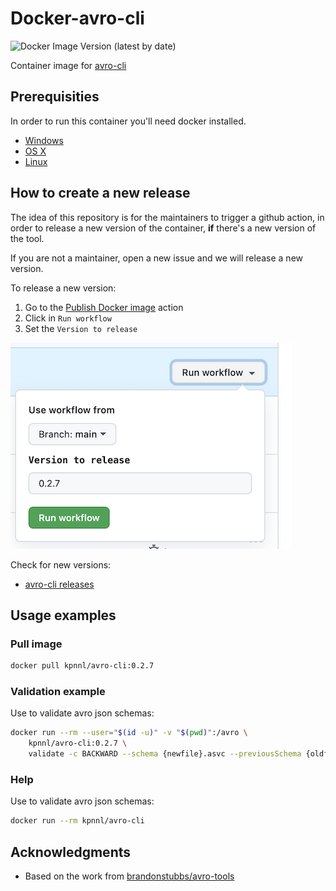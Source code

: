 # Docker-avro-cli

![Docker Image Version (latest by date)](https://img.shields.io/docker/v/kpnnl/avro-cli?label=latest%20version)

Container image for [avro-cli](https://github.com/rkluszczynski/avro-cli)

## Prerequisities

In order to run this container you'll need docker installed.

* [Windows](https://docs.docker.com/windows/started)
* [OS X](https://docs.docker.com/mac/started/)
* [Linux](https://docs.docker.com/linux/started/)

## How to create a new release

The idea of this repository is for the maintainers to trigger a github action,
in order to release a new version of the container, **if** there's a new version of the tool.

If you are not a maintainer, open a new issue and we will release a new version.

To release a new version:

1. Go to the [Publish Docker image](https://github.com/kpn/docker-avro-cli/actions/workflows/publish-container.yml) action
1. Click in `Run workflow`
1. Set the `Version to release`

![Input action example](/docs/img/version-to-release.png)

Check for new versions:

- [avro-cli releases](https://github.com/rkluszczynski/avro-cli/releases)

## Usage examples

### Pull image

```sh
docker pull kpnnl/avro-cli:0.2.7
```

### Validation example

Use to validate avro json schemas:

```sh
docker run --rm --user="$(id -u)" -v "$(pwd)":/avro \
    kpnnl/avro-cli:0.2.7 \
    validate -c BACKWARD --schema {newfile}.asvc --previousSchema {oldfile}.asvc
```

### Help

Use to validate avro json schemas:

```sh
docker run --rm kpnnl/avro-cli
```

## Acknowledgments

* Based on the work from [brandonstubbs/avro-tools](https://github.com/brandonstubbs/docker-avro-tools)